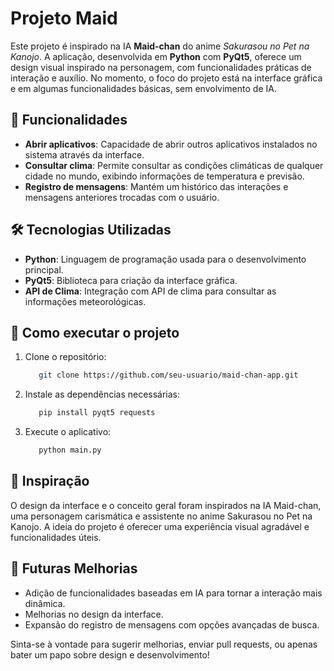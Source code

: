 # Projeto Maid

Este projeto é inspirado na IA **Maid-chan** do anime *Sakurasou no Pet na Kanojo*. A aplicação, desenvolvida em **Python** com **PyQt5**, oferece um design visual inspirado na personagem, com funcionalidades práticas de interação e auxílio. No momento, o foco do projeto está na interface gráfica e em algumas funcionalidades básicas, sem envolvimento de IA.


## 📱 Funcionalidades

- **Abrir aplicativos**: Capacidade de abrir outros aplicativos instalados no sistema através da interface.
- **Consultar clima**: Permite consultar as condições climáticas de qualquer cidade no mundo, exibindo informações de temperatura e previsão.
- **Registro de mensagens**: Mantém um histórico das interações e mensagens anteriores trocadas com o usuário.


## 🛠️ Tecnologias Utilizadas

- **Python**: Linguagem de programação usada para o desenvolvimento principal.
- **PyQt5**: Biblioteca para criação da interface gráfica.
- **API de Clima**: Integração com API de clima para consultar as informações meteorológicas.


## 🚀 Como executar o projeto

1. Clone o repositório:
   ```bash
      git clone https://github.com/seu-usuario/maid-chan-app.git
   ```
2. Instale as dependências necessárias:
   ```bash
      pip install pyqt5 requests
   ```
3. Execute o aplicativo:
   ```bash
      python main.py
   ```


## 🌟 Inspiração
O design da interface e o conceito geral foram inspirados na IA Maid-chan, uma personagem carismática e assistente no anime Sakurasou no Pet na Kanojo. A ideia do projeto é oferecer uma experiência visual agradável e funcionalidades úteis.


## 📝 Futuras Melhorias
- Adição de funcionalidades baseadas em IA para tornar a interação mais dinâmica.
- Melhorias no design da interface.
- Expansão do registro de mensagens com opções avançadas de busca.

Sinta-se à vontade para sugerir melhorias, enviar pull requests, ou apenas bater um papo sobre design e desenvolvimento!
